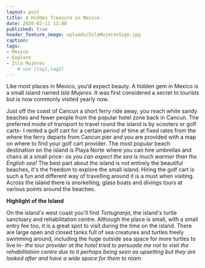 ```yaml
---
layout: post
title: A Hidden Treasure in Mexico
date: 2020-02-11 13:40
published: true
header_feature_image: uploads/IslaMujeresSign.jpg
caption:
tags:
- Mexico
- Explore
- Isla Mujeres
    # use [tag1,tag2]
---
```


Like most places in Mexico, you’d expect beauty. A hidden gem in Mexico is a small island named _Isla Mujeres_. It was first considered a secret to tourists but is now commonly visited yearly now.

Just off the coast of Cancun a short ferry ride away, you reach white sandy beaches and fewer people from the popular hotel zone back in Cancun. The preferred mode of transport to travel round the island is by scooters or golf carts- I rented a golf cart for a certain period of time at fixed rates from the where the ferry departs from Cancun pier and you are provided with a map on where to find your golf cart provider. The most popular beach destination on the island is Playa Norte where you can hire umbrellas and chairs at a small price- _as you can expect the sea is much warmer than the English sea!_ The best part about the island is not entirely the beautiful beaches, it's the freedom to explore the small island. Hiring the golf cart is such a fun and different way of travelling around it is a must when visiting. Across the island there is snorkelling, glass boats and divings tours at various points around the beaches.

**Highlight of the Island**

On the island's west coast you'll find _Tortugranja_, the island's turtle sanctuary and rehabilitation centre. Although the place is small, with a small entry fee too, it is a great spot to visit during the time on the island. There are large open and closed tanks full of sea creatures and turtles freely swimming around, including the huge outside sea space for more turtles to live in- _the tour provider at the hotel tried to persuade me not to visit the rehabilitation centre due to it perhaps being seen as upsetting but they are looked after and have a wide space for them to roam._
